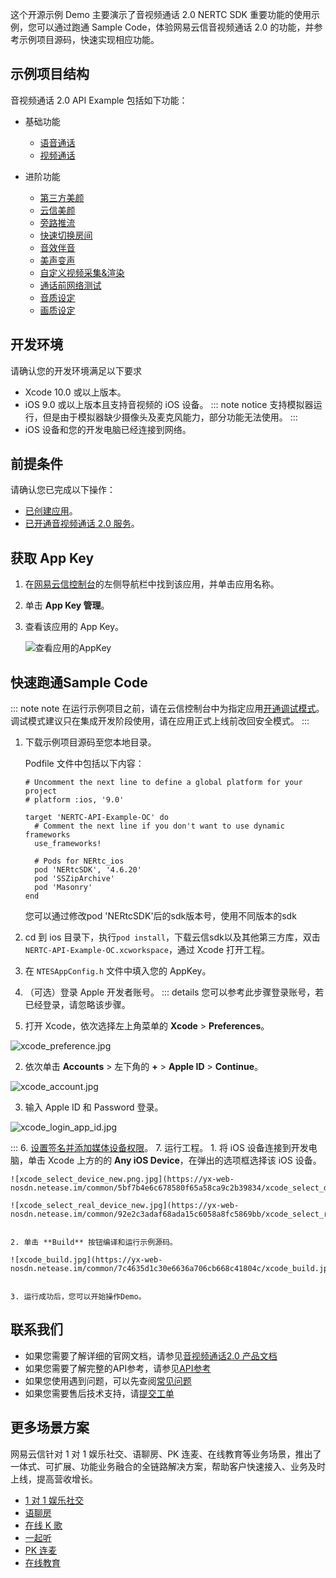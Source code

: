 
这个开源示例 Demo 主要演示了音视频通话 2.0 NERTC SDK 重要功能的使用示例，您可以通过跑通 Sample Code，体验网易云信音视频通话 2.0 的功能，并参考示例项目源码，快速实现相应功能。

## 示例项目结构
音视频通话 2.0 API Example 包括如下功能：
- 基础功能
    - [语音通话](/Basic/AudioCall)
    - [视频通话](/Basic/VideoCall)

- 进阶功能
    - [第三方美颜](/Advanced/ThirdBeauty)
    - [云信美颜](/Advanced/NEBeauty)
    - [旁路推流](/Advanced/VideoStream)
    - [快速切换房间](/Advanced/SwitchRoom)
    - [音效伴音](/Advanced/SetBackgroundMusic)
    - [美声变声](/Advanced/AudioChange)
    - [自定义视频采集&渲染](/Advanced/CustomCamera)
    - [通话前网络测试](/Advanced/SpeedTest)
    - [音质设定](/Advanced/SetAudioQuality)
    - [画质设定](/Advanced/SetVideoQuality)

## <span id="开发环境">开发环境</span>
请确认您的开发环境满足以下要求

- Xcode 10.0 或以上版本。
- iOS 9.0 或以上版本且支持音视频的 iOS 设备。
  ::: note notice
  支持模拟器运行，但是由于模拟器缺少摄像头及麦克风能力，部分功能无法使用。
  :::
- iOS 设备和您的开发电脑已经连接到网络。




## <span id="前提条件">前提条件</span>
请确认您已完成以下操作：

- <a href="/docs/jcyOTA0ODM/DkyMDM2Mzk" target="_blank">已创建应用</a>。
- <a href="/docs/jcyOTA0ODM/TYzODcyNjE" target="_blank">已开通音视频通话 2.0 服务</a>。

## <span id="获取 App Key">获取 App Key</span>

1. 在<a href="https://app.yunxin.163.com/index#/" target="_blank">网易云信控制台</a>的左侧导航栏中找到该应用，并单击应用名称。
2. 单击 **App Key 管理**。
3. 查看该应用的 App Key。

    ![查看应用的AppKey](https://yx-web-nosdn.netease.im/quickhtml%2Fassets%2Fyunxin%2Fdoc%2FG2-GettingStarted-AppKey.png)



## <span id="快速跑通Sample Code">快速跑通Sample Code</span>

::: note note
在运行示例项目之前，请在云信控制台中为指定应用[开通调试模式](/docs/jcyOTA0ODM/TQ0MTI2ODQ?platformId=50002#修改鉴权方式)。调试模式建议只在集成开发阶段使用，请在应用正式上线前改回安全模式。
:::

1. 下载示例项目源码至您本地目录。

    Podfile 文件中包括以下内容：

    ```objc
    # Uncomment the next line to define a global platform for your project
    # platform :ios, '9.0'

    target 'NERTC-API-Example-OC' do
      # Comment the next line if you don't want to use dynamic frameworks
      use_frameworks!
      
      # Pods for NERtc_ios
      pod 'NERtcSDK', '4.6.20'
      pod 'SSZipArchive'
      pod 'Masonry'
    end
    ```
    您可以通过修改pod 'NERtcSDK'后的sdk版本号，使用不同版本的sdk
3. cd 到 ios 目录下，执行`pod install`，下载云信sdk以及其他第三方库，双击 `NERTC-API-Example-OC.xcworkspace`，通过 Xcode 打开工程。
4. 在 `NTESAppConfig.h` 文件中填入您的 AppKey。
5. （可选）登录 Apple 开发者账号。
::: details 您可以参考此步骤登录账号，若已经登录，请忽略该步骤。
  1. 打开 Xcode，依次选择左上角菜单的 **Xcode** > **Preferences**。

  ![xcode_preference.jpg](https://yx-web-nosdn.netease.im/common/26cf60702949c4a5690de468a8b99971/xcode_preference.jpg)


  2. 依次单击 **Accounts** > 左下角的 **+** > **Apple ID** > **Continue**。

  ![xcode_account.jpg](https://yx-web-nosdn.netease.im/common/aff66bf004426c55e385316dc5b8413a/xcode_account.jpg)
  
  3. 输入 Apple ID 和 Password 登录。
  
  ![xcode_login_app_id.jpg](https://yx-web-nosdn.netease.im/common/fc7b4464113da6dd8939a74a75956b40/xcode_login_app_id.jpg)

:::
6. [设置签名并添加媒体设备权限](https://doc.yunxin.163.com/docs/jcyOTA0ODM/TM5NzI5MjI?platformId=50192#%E8%AE%BE%E7%BD%AE%E7%AD%BE%E5%90%8D%E5%B9%B6%E6%B7%BB%E5%8A%A0%E5%AA%92%E4%BD%93%E8%AE%BE%E5%A4%87%E6%9D%83%E9%99%90)。
7. 运行工程。
    1. 将 iOS 设备连接到开发电脑，单击 Xcode 上方的的 **Any iOS Device**，在弹出的选项框选择该 iOS 设备。 

    ![xcode_select_device_new.png.jpg](https://yx-web-nosdn.netease.im/common/5bf7b4e6c678580f65a58ca9c2b39834/xcode_select_device_new.png.jpg)
    
    ![xcode_select_real_device_new.jpg](https://yx-web-nosdn.netease.im/common/92e2c3adaf68ada15c6058a8fc5869bb/xcode_select_real_device_new.jpg)

      
    2. 单击 **Build** 按钮编译和运行示例源码。

    ![xcode_build.jpg](https://yx-web-nosdn.netease.im/common/7c4635d1c30e6636a706cb668c41804c/xcode_build.jpg)


    3. 运行成功后，您可以开始操作Demo。

  
## 联系我们

- 如果您需要了解详细的官网文档，请参见[音视频通话2.0 产品文档](https://doc.yunxin.163.com/nertc/docs/home-page?platform=android)
- 如果您需要了解完整的API参考，请参见[API参考](https://doc.yunxin.163.com/nertc/api-refer)
- 如果您使用遇到问题，可以先查阅[常见问题](https://faq.yunxin.163.com/kb/main/#/)
- 如果您需要售后技术支持，请[提交工单](https://app.yunxin.163.com/index#/issue/submit)  

## 更多场景方案
网易云信针对 1 对 1 娱乐社交、语聊房、PK 连麦、在线教育等业务场景，推出了一体式、可扩展、功能业务融合的全链路解决方案，帮助客户快速接入、业务及时上线，提高营收增长。
- [1 对 1 娱乐社交](https://github.com/netease-kit/1V1)
- [语聊房](https://github.com/netease-kit/NEChatroom)
- [在线 K 歌](https://github.com/netease-kit/NEKaraoke)
- [一起听](https://github.com/netease-kit/NEListenTogether)
- [PK 连麦](https://github.com/netease-kit/OnlinePK)
- [在线教育](https://github.com/netease-kit/WisdomEducation)

